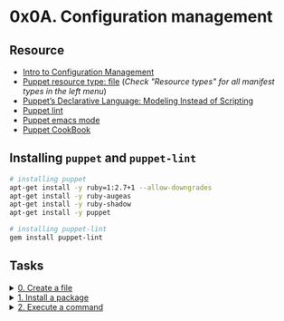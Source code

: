 # 0x0A. Configuration management

## Resource

- [Intro to Configuration Management](https://www.digitalocean.com/community/tutorials/an-introduction-to-configuration-management)
- [Puppet resource type: file](https://puppet.com/docs/puppet/5.5/types/file.html) (*Check "Resource types" for all manifest types in the left menu*)
- [Puppet’s Declarative Language: Modeling Instead of Scripting](https://puppet.com/blog/puppets-declarative-language-modeling-instead-of-scripting/)
- [Puppet lint](http://puppet-lint.com/)
- [Puppet emacs mode](https://github.com/voxpupuli/puppet-mode)
- [Puppet CookBook](https://www.puppetcookbook.com/)

## Installing `puppet` and `puppet-lint`

```sh
# installing puppet
apt-get install -y ruby=1:2.7+1 --allow-downgrades
apt-get install -y ruby-augeas
apt-get install -y ruby-shadow
apt-get install -y puppet

# installing puppet-lint
gem install puppet-lint
```

## Tasks

<details>
<summary><a href="./0-create_a_file.pp">0. Create a file</a></summary><br>
<a href='https://postimages.org/' target='_blank'><img src='https://i.postimg.cc/NM2k46hX/image.png' border='0' alt='image'/></a>
</details>

<details>
<summary><a href="./1-install_a_package.pp">1. Install a package</a></summary><br>
<a href='https://postimages.org/' target='_blank'><img src='https://i.postimg.cc/PqVvKj7c/image.png' border='0' alt='image'/></a>
</details>

<details>
<summary><a href="./2-execute_a_command.pp">2. Execute a command</a></summary><br>
<a href='https://postimages.org/' target='_blank'><img src='https://i.postimg.cc/CxZFC13P/image.png' border='0' alt='image'/></a>
</details>
